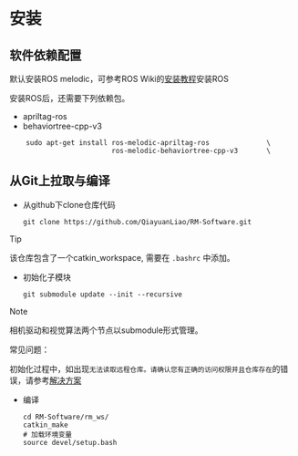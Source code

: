 # 安装
## 软件依赖配置
默认安装ROS melodic，可参考ROS Wiki的[安装教程](http://wiki.ros.org/cn)安装ROS

安装ROS后，还需要下列依赖包。
- apriltag-ros
- behaviortree-cpp-v3

```
    sudo apt-get install ros-melodic-apriltag-ros              \
                         ros-melodic-behaviortree-cpp-v3       \
```
## 从Git上拉取与编译
+ 从github下clone仓库代码

    ```
    git clone https://github.com/QiayuanLiao/RM-Software.git
    ```

> [!Tip]
>
>该仓库包含了一个catkin_workspace, 需要在 `.bashrc` 中添加。

+ 初始化子模块

    ```
    git submodule update --init --recursive 
    ```

> [!Note]
>
>相机驱动和视觉算法两个节点以submodule形式管理。


常见问题：

初始化过程中，如出现```无法读取远程仓库。请确认您有正确的访问权限并且仓库存在```的错误，请参考[解决方案](https://blog.csdn.net/qq_36770641/article/details/88638573) 

+ 编译
  ```
  cd RM-Software/rm_ws/
  catkin_make
  # 加载环境变量
  source devel/setup.bash
  ```
